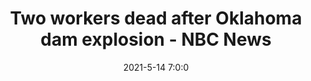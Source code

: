 ---
"title": "Two workers dead after Oklahoma dam explosion - NBC News"
"date": "2021-5-14 7:0:0"
"feed_name": "GOOGLENEWS"
"feed_website": "https://news.google.com/search?q=drilling%2Bincident&hl=en-US&gl=US&ceid=US:en"
"feed_rss": "https://news.google.com/rss/search?q=drilling%2Bincident&hl=en-US&gl=US&ceid=US:en"
"link": "https://www.nbcnews.com/news/us-news/two-workers-trapped-oklahoma-dam-after-explosion-n1267331"
"file": "_posts/1-1-2021-33ba58312dc1506123ed9a973b182d78086f5960.md"
"accident": "1"
"drilling": "1"
---